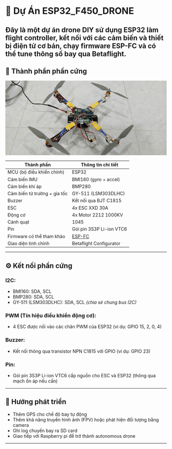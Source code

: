 # 🚁 Dự Án ESP32_F450_DRONE

Đây là một dự án drone DIY sử dụng **ESP32** làm flight controller, kết nối với các cảm biến và thiết bị điện tử cơ bản, chạy firmware **ESP-FC** và có thể **tune thông số bay qua Betaflight**.
---

## 🧩 Thành phần phần cứng
![Drone](./drone.jpg)

| Thành phần                 | Thông tin chi tiết |
|---------------------------|---------------------|
| MCU (bộ điều khiển chính) | ESP32               |
| Cảm biến IMU              | BMI160 (gyro + accel) |
| Cảm biến khí áp           | BMP280              |
| Cảm biến từ trường + gia tốc | GY-511 (LSM303DLHC) |
| Buzzer                    | Kết nối qua BJT C1815 |
| ESC                       | 4x ESC XXD 30A       |
| Động cơ                   | 4x Motor 2212 1000KV |
| Cánh quạt                 | 1045                |
| Pin                       | Gói pin 3S3P Li-ion VTC6 |
| Firmware có thể tham khảo | [ESP-FC](https://github.com/rtlopez/esp-fc) |
| Giao diện tinh chỉnh      | Betaflight Configurator |

---

## ⚙️ Kết nối phần cứng

### I2C:
- BMI160: SDA, SCL
- BMP280: SDA, SCL
- GY-511 (LSM303DLHC): SDA, SCL *(chia sẻ chung bus I2C)*

### PWM (Tín hiệu điều khiển động cơ):
- 4 ESC được nối vào các chân PWM của ESP32 (ví dụ: GPIO 15, 2, 0, 4)

### Buzzer:
- Kết nối thông qua transistor NPN C1815 với GPIO (ví dụ: GPIO 23)

### Pin:
- Gói pin 3S3P Li-ion VTC6 cấp nguồn cho ESC và ESP32 (thông qua mạch ổn áp nếu cần)

---

## 🛫 Hướng phát triển

- Thêm GPS cho chế độ bay tự động
- Thêm khả năng truyền hình ảnh (FPV) hoặc phát hiện đối tượng bằng camera
- Ghi log chuyến bay ra SD card
- Giao tiếp với Raspberry pi để trở thành autonomous drone
---
